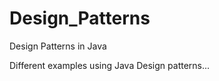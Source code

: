 Design_Patterns
===============

Design Patterns in Java


Different examples using Java Design patterns...

